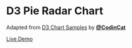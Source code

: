 # D3 Pie Radar Chart

Adapted from [D3 Chart Samples](https://github.com/CodinCat/d3-chart-samples) by **[@CodinCat](https://github.com/CodinCat)**

[Live Demo](https://shnizzedy.github.io/d3-pie-radar-chart/)
